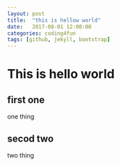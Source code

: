 ```yaml
---
layout: post
title:  "this is hellow world"
date:   2017-08-01 12:00:00
categories: coding4fun
tags: [github, jekyll, bootstrap]
---
```


# This is hello world

##  first one
one thing 

##  secod two
two thing